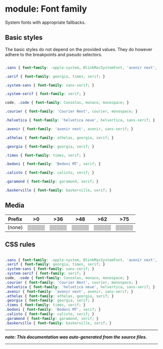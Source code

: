# module: Font family

System fonts with appropriate fallbacks.



## Basic styles

The basic styles do not depend on the provided values.
They do however adhere to the breakpoints and pseudo selectors.

```css

.sans { font-family: -apple-system, BlinkMacSystemFont, 'avenir next', avenir, 'helvetica neue', helvetica, ubuntu, roboto, noto, 'segoe ui', arial, sans-serif; }

.serif { font-family: georgia, times, serif; }

.system-sans { font-family: sans-serif; }

.system-serif { font-family: serif; }

code, .code { font-family: Consolas, monaco, monospace; }

.courier { font-family: 'Courier Next', courier, monospace; }

.helvetica { font-family: 'helvetica neue', helvertica, sans-serif; }

.avenir { font-family: 'avenir next', avenir, sans-serif; }

.athelas { font-family: athelas, georgia, serif; }

.georgia { font-family: georgia, serif; }

.times { font-family: times, serif; }

.bodoni { font-family: 'Bodoni MT', serif; }

.calisto { font-family: calisto, serif; }

.garamond { font-family: garamond, serif; }

.baskerville { font-family: baskerville, serif; }

```











## Media





| Prefix  |  >0 |  >36 |  >48 |  >62 |  >75 | 
| :------:  |  :---------: |  :---------: |  :---------: |  :---------: |  :---------: | 
|  (none)  |▒▒▒▒▒|▒▒▒▒▒|▒▒▒▒▒|▒▒▒▒▒|▒▒▒▒▒|






## CSS rules
```css

.sans { font-family: -apple-system, BlinkMacSystemFont, 'avenir next', avenir, 'helvetica neue', helvetica, ubuntu, roboto, noto, 'segoe ui', arial, sans-serif; }
.serif { font-family: georgia, times, serif; }
.system-sans { font-family: sans-serif; }
.system-serif { font-family: serif; }
code, .code { font-family: Consolas, monaco, monospace; }
.courier { font-family: 'Courier Next', courier, monospace; }
.helvetica { font-family: 'helvetica neue', helvertica, sans-serif; }
.avenir { font-family: 'avenir next', avenir, sans-serif; }
.athelas { font-family: athelas, georgia, serif; }
.georgia { font-family: georgia, serif; }
.times { font-family: times, serif; }
.bodoni { font-family: 'Bodoni MT', serif; }
.calisto { font-family: calisto, serif; }
.garamond { font-family: garamond, serif; }
.baskerville { font-family: baskerville, serif; }

```

- - - - -
_**note: This documentation was auto-generated from the source files.**_
- - - - -